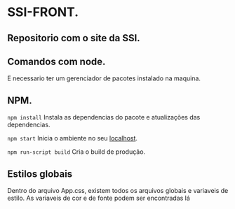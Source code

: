 # SSI-FRONT.
## Repositorio com o site da SSI. 
  
## Comandos com node. 
   
   E necessario ter um gerenciador de pacotes instalado na maquina. 
   
   ## NPM. 
   ```npm install``` 
   Instala as dependencias do pacote e atualizações das dependencias.
   
   ``` npm start ```
   Inicia o ambiente no seu [localhost](http://localhost:3000/).
   
   ``` npm run-script build ```
   Cria o build de produção. 
   
## Estilos globais
   
   Dentro do arquivo App.css, existem todos os arquivos globais e variaveis de estilo. 
   As variaveis de cor e de fonte podem ser encontradas lá 
  

   
  



